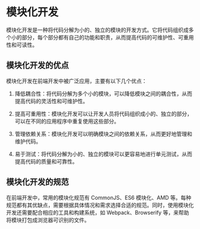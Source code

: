 # 模块化开发

模块化开发是一种将代码分解为小的、独立的模块的开发方式。它将代码组织成多个小的部分，每个部分都有自己的功能和职责，从而提高代码的可维护性、可重用性和可读性。

## 模块化开发的优点

模块化开发在前端开发中被广泛应用，主要有以下几个优点：

1. 降低耦合性：将代码分解为多个小的模块，可以降低模块之间的耦合性，从而提高代码的灵活性和可维护性。

2. 提高可重用性：模块化开发可以让开发人员将代码组织成小的、独立的部分，可以在不同的应用程序中重复使用这些部分。

3. 管理依赖关系：模块化开发可以明确模块之间的依赖关系，从而更好地管理和维护代码。

4. 易于测试：将代码分解为小的、独立的模块可以更容易地进行单元测试，从而提高代码的质量和可靠性。

## 模块化开发的规范

在前端开发中，常用的模块化规范有 CommonJS、ES6 模块化、AMD 等。每种规范都有其优缺点，需要根据具体情况和需求选择合适的规范。同时，使用模块化开发还需要配合相应的工具和构建系统，如 Webpack、Browserify 等，来帮助将模块打包成浏览器可识别的文件。